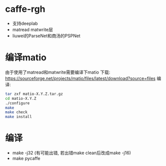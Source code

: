 # caffe-rgh
- 支持deeplab
- matread matwrite层
- liuwei的ParseNet和商汤的PSPNet
# 编译matio
由于使用了matread和matwrite需要编译下matio
下载: https://sourceforge.net/projects/matio/files/latest/download?source=files
编译:
```sh
tar zxf matio-X.Y.Z.tar.gz
cd matio-X.Y.Z
./configure
make
make check
make install
```

# 编译
- make -j32 (有可能出错, 若出错make clean后改成make -j16)
- make pycaffe
